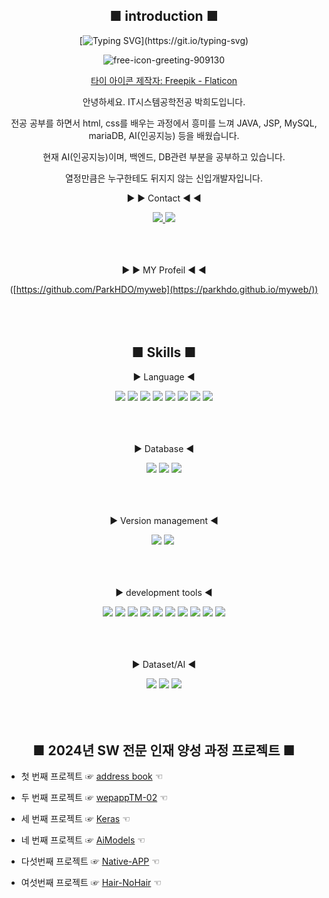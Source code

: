 <div align=center>
  
## ■ introduction ■
  
[![Typing SVG](https://readme-typing-svg.demolab.com?font=Fira+Code&pause=1000&color=BE62F717&random=false&width=435&lines=Hello.+This+is+Park%E2%80%99s+GitHub.)](https://git.io/typing-svg)

![free-icon-greeting-909130](https://github.com/ParkHDO/ParkHDO/assets/165633261/2d619649-46a9-44c9-bac4-c2d069943752)


<a href="https://www.flaticon.com/kr/free-icons/" title="타이 아이콘">타이 아이콘 제작자: Freepik - Flaticon</a>

안녕하세요. IT시스템공학전공 박희도입니다.

전공 공부를 하면서 html, css를 배우는 과정에서 흥미를 느껴 JAVA, JSP, MySQL, mariaDB, AI(인공지능) 등을 배웠습니다.

현재 AI(인공지능)이며, 백엔드, DB관련 부분을 공부하고 있습니다. 

열정만큼은 누구한테도 뒤지지 않는 신입개발자입니다.

▶ ▶ Contact ◀ ◀


<a href="mailto:gmleh9207@gmail.com">
    <img src="https://img.shields.io/badge/Gmail-EA4335?style=for-the-badge&logo=Gmail&logoColor=white"> 
</a>
<a href="[https://open.kakao.com/o/spzYdovg](https://open.kakao.com/o/gNNYHpvg)">
    <img src="https://img.shields.io/badge/KakaoTalk-FFCD00?style=for-the-badge&logoColor=black&logo=KakaoTalk"> 
</a>
<br><br><br><br>

▶ ▶ MY Profeil ◀ ◀

([https://github.com/ParkHDO/myweb](https://parkhdo.github.io/myweb/))
<br><br><br><br>

## ■ Skills ■

▶ Language ◀


<img src="https://img.shields.io/badge/HTML-239120?style=for-the-badge&logo=html5&logoColor=white" /> 
<img src="https://img.shields.io/badge/HTML5-E34F26?style=for-the-badge&logo=html5&logoColor=white" /> 
<img src="https://img.shields.io/badge/CSS-1572B6?style=for-the-badge&logo=css3&logoColor=white"/>
<img src="https://img.shields.io/badge/Python-14354C?style=for-the-badge&logo=python&logoColor=white" /> 
<img src="https://img.shields.io/badge/Java-ED8B00?style=for-the-badge&logo=openjdk&logoColor=white" /> 
<img src="https://img.shields.io/badge/JSP-F7DF1E?style=for-the-badge&logo=JSP&logoColor=white">
<img src="https://img.shields.io/badge/jQuery-0769AD?style=for-the-badge&logo=jquery&logoColor=white" /> 
<img src="https://img.shields.io/badge/Spring-6DB33F?style=for-the-badge&logo=spring&logoColor=white" /> 
<br><br><br><br>

▶ Database ◀


<img src="https://img.shields.io/badge/MySQL-00000F?style=for-the-badge&logo=mysql&logoColor=white" /> 
<img src="https://img.shields.io/badge/oracle-F80000?style=for-the-badge&logo=oracle&logoColor=white"/>
<img src="https://img.shields.io/badge/MariaDB-003545?style=for-the-badge&logo=mariadb&logoColor=white" />
<br><br><br><br>

▶ Version management ◀


<img src="https://img.shields.io/badge/GitHub-181717?style=for-the-badge&logo=GitHub&logoColor=white"/>
<img src="https://img.shields.io/badge/git-F05033.svg?style=for-the-badge&logo=git&logoColor=white" />&nbsp
<br><br><br><br>

▶ development tools ◀


<img src="https://img.shields.io/badge/Eclipse-2C2255?style=for-the-badge&logo=eclipseide&logoColor=white"/>
<img src="https://img.shields.io/badge/intelliJ-0071C5?style=for-the-badge&logo=intellijidea&logoColor=white"/>
<img src="https://img.shields.io/badge/.NET-5C2D91?style=for-the-badge&logo=.net&logoColor=white">
<img src="https://img.shields.io/badge/VS Code-007ACC?style=for-the-badge&logo=visual-studio-code&logoColor=white">
<img src="https://img.shields.io/badge/Anaconda-44A833?style=for-the-badge&logo=anaconda&logoColor=white">
<img src="https://img.shields.io/badge/PHP-777BB4?style=for-the-badge&logo=php&logoColor=white" />
<img src="https://img.shields.io/badge/Visual_Studio_Code-0078D4?style=for-the-badge&logo=visual%20studio%20code&logoColor=white" />
<img src="https://img.shields.io/badge/Visual_Studio-5C2D91?style=for-the-badge&logo=visual%20studio&logoColor=white" />
<img src="https://img.shields.io/badge/Apache Tomcat-F8DC75?style=flat-square&logo=apachetomcat&logoColor=black"/>
<img src="https://img.shields.io/badge/JSON-000000?style=flat-square&logo=json&logoColor=white"/>
<br><br><br><br>


▶ Dataset/AI ◀


[<img src="https://img.shields.io/badge/Colab-F7DF1E.svg?style=for-the-badge&logo=googlecolab&logoColor=#F9AB00"/>](https://github.com/HwangWooJin1028/YoloAIModel/blob/main/colab/hardhat%ED%83%90%EC%A7%80%EB%AA%A8%EB%8D%B8.ipynb)
[<img src="https://img.shields.io/badge/roboflow-5C2D91?style=for-the-badge&logo=roboflow&logoColor=white">](https://public.roboflow.com/object-detection/hard-hat-workers)
<img src="https://img.shields.io/badge/TensorFlow-FF6F00?style=for-the-badge&logo=tensorflow&logoColor=white">
<br><br><br><br>


##  ■ 2024년 SW 전문 인재 양성 과정 프로젝트 ■

</div>

- 첫 번째 프로젝트          ☞ <a href="https://github.com/ParkHDO/addbook.git">address book</a> ☜

- 두 번째 프로젝트          ☞ <a href="https://github.com/ParkHDO/wepappTM-02.git">wepappTM-02</a> ☜

- 세 번째 프로젝트 ☞ <a href="https://github.com/ParkHDO/Keras.git">Keras</a> ☜

- 네 번째 프로젝트 ☞ <a href="https://github.com/ParkHDO/AiModels.git">AiModels</a> ☜

- 다섯번째 프로젝트 ☞ <a href="https://github.com/ParkHDO/Native-APP.git">Native-APP</a> ☜

- 여섯번째 프로젝트 ☞ <a href="https://github.com/ParkHDO/Hair-NoHair.git">Hair-NoHair</a> ☜



